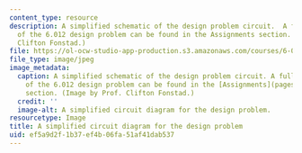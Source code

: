 ```yaml
---
content_type: resource
description: A simplified schematic of the design problem circuit.  A full description
  of the 6.012 design problem can be found in the Assignments section. (Image by Prof.
  Clifton Fonstad.)
file: https://ol-ocw-studio-app-production.s3.amazonaws.com/courses/6-012-microelectronic-devices-and-circuits-fall-2009/ef5a9d2f1b37ef4b06fa51af41dab537_6-012f09.jpg
file_type: image/jpeg
image_metadata:
  caption: A simplified schematic of the design problem circuit. A full description
    of the 6.012 design problem can be found in the [Assignments](pages/assignments)
    section. (Image by Prof. Clifton Fonstad.)
  credit: ''
  image-alt: A simplified circuit diagram for the design problem.
resourcetype: Image
title: A simplified circuit diagram for the design problem
uid: ef5a9d2f-1b37-ef4b-06fa-51af41dab537
---
```

